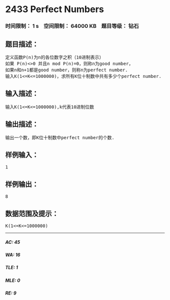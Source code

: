 # 2433 Perfect Numbers   
### 时间限制： 1 s&nbsp;&nbsp;&nbsp;&nbsp;空间限制： 64000 KB&nbsp;&nbsp;&nbsp;&nbsp;题目等级： 钻石  
## 题目描述：  

<pre>
定义函数P(n)为n的各位数字之积（10进制表示）
如果 P(n)<>0 并且n mod P(n)=0，则称n为good number，
如果n和n+1都是good number，则称n为perfect number.
输入K(1<=K<=1000000)，求所有K位十制数中共有多少个perfect number.
</pre>
  
  
## 输入描述：  

<pre>
输入K(1<=K<=1000000),k代表10进制位数
</pre>
  
  
## 输出描述：  

<pre>
输出一个数，即K位十制数中perfect number的个数.
</pre>
  
  
## 样例输入：  

<pre>
1
</pre>
  
  
## 样例输出：  

<pre>
8
</pre>
  
  
## 数据范围及提示：  

<pre>
K(1<=K<=1000000)
</pre>
  
  
***  

##### AC: 45  
##### WA: 16  
##### TLE: 1  
##### MLE: 0  
##### RE: 9  
